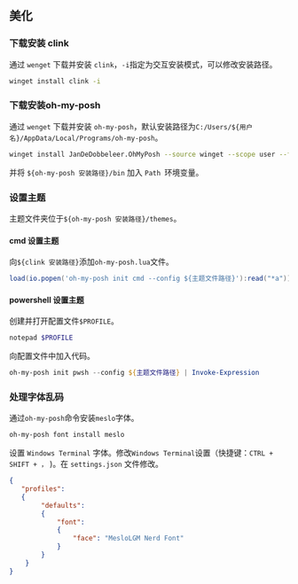 ## 美化
### 下载安装 clink
通过 `wenget` 下载并安装 `clink`，`-i`指定为交互安装模式，可以修改安装路径。
```sh
winget install clink -i
```
### 下载安装oh-my-posh
通过 `wenget` 下载并安装 `oh-my-posh`，默认安装路径为`C:/Users/${用户名}/AppData/Local/Programs/oh-my-posh`。
```sh
winget install JanDeDobbeleer.OhMyPosh --source winget --scope user --force
```
并将 `${oh-my-posh 安装路径}/bin` 加入 `Path `环境变量。
### 设置主题
主题文件夹位于`${oh-my-posh 安装路径}/themes`。
#### cmd 设置主题
向`${clink 安装路径}`添加`oh-my-posh.lua`文件。
```lua
load(io.popen('oh-my-posh init cmd --config ${主题文件路径}'):read("*a"))()
```
#### powershell 设置主题
创建并打开配置文件`$PROFILE`。
```powershell
notepad $PROFILE
```
向配置文件中加入代码。
```powershell
oh-my-posh init pwsh --config ${主题文件路径} | Invoke-Expression
```
### 处理字体乱码
通过`oh-my-posh`命令安装`meslo`字体。
```sh
oh-my-posh font install meslo
```
设置 `Windows Terminal` 字体。修改`Windows Terminal`设置（快捷键：`CTRL + SHIFT + ，` )。在 `settings.json` 文件修改。
```json
{
   "profiles":
   {
   		"defaults":
   		{
   			"font":
   			{
   				"face": "MesloLGM Nerd Font"
   			}
   		}
   	}
}
```